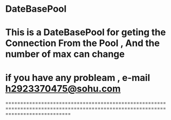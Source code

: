# DateBasePool
# This is a DateBasePool for geting the Connection From the Pool , And the number of max can change 
# if you have any probleam , e-mail h2923370475@sohu.com


==================================================================================================================================
